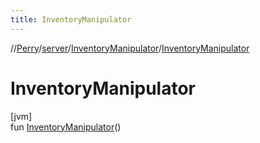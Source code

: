 ```yaml
---
title: InventoryManipulator
---
```

//[Perry](../../../index.html)/[server](../index.html)/[InventoryManipulator](index.html)/[InventoryManipulator](-inventory-manipulator.html)



# InventoryManipulator



[jvm]\
fun [InventoryManipulator](-inventory-manipulator.html)()




